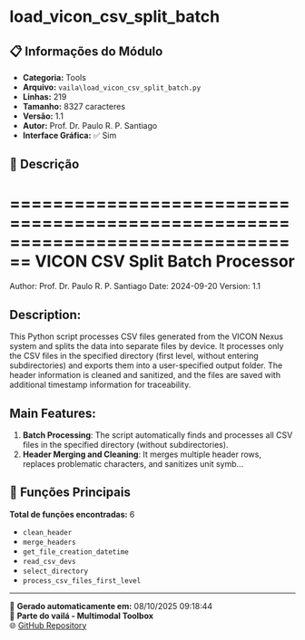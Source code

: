# load_vicon_csv_split_batch

## 📋 Informações do Módulo

- **Categoria:** Tools
- **Arquivo:** `vaila\load_vicon_csv_split_batch.py`
- **Linhas:** 219
- **Tamanho:** 8327 caracteres
- **Versão:** 1.1
- **Autor:** Prof. Dr. Paulo R. P. Santiago
- **Interface Gráfica:** ✅ Sim

## 📖 Descrição


================================================================================
VICON CSV Split Batch Processor
================================================================================
Author: Prof. Dr. Paulo R. P. Santiago
Date: 2024-09-20
Version: 1.1

Description:
------------
This Python script processes CSV files generated from the VICON Nexus system and splits the data into separate files by device. It processes only the CSV files in the specified directory (first level, without entering subdirectories) and exports them into a user-specified output folder. The header information is cleaned and sanitized, and the files are saved with additional timestamp information for traceability.

Main Features:
--------------
1. **Batch Processing**: The script automatically finds and processes all CSV files in the specified directory (without subdirectories).
2. **Header Merging and Cleaning**: It merges multiple header rows, replaces problematic characters, and sanitizes unit symb...

## 🔧 Funções Principais

**Total de funções encontradas:** 6

- `clean_header`
- `merge_headers`
- `get_file_creation_datetime`
- `read_csv_devs`
- `select_directory`
- `process_csv_files_first_level`




---

📅 **Gerado automaticamente em:** 08/10/2025 09:18:44  
🔗 **Parte do vailá - Multimodal Toolbox**  
🌐 [GitHub Repository](https://github.com/vaila-multimodaltoolbox/vaila)
